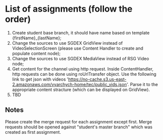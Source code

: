 # List of assignments (follow the order)
1. Create student base branch, it should have name based on template {firstName}_{lastName};
2. Change the sources to use SGDEX GridView instead of VideoSelectionScreen (please use Content Handler to create and populate content node);
3. Change the sources to use SGDEX MediaView instead of RSG Video node;
4. Get content for the channel using http request. Inside ContentHandler, http requests can be done using roUrlTransfer object. Use the following link to get json with videos 'https://no-cache.s3.us-east-2.amazonaws.com/vyarchych-home/tec/public_vids.json'. Parse it to the appropriate content stracture (which can be displayed on GridView).
5. TBD

## Notes
Please create the merge request for each assignment except first. Merge requests should be opened against "student's master branch" which was created as first assignment.
